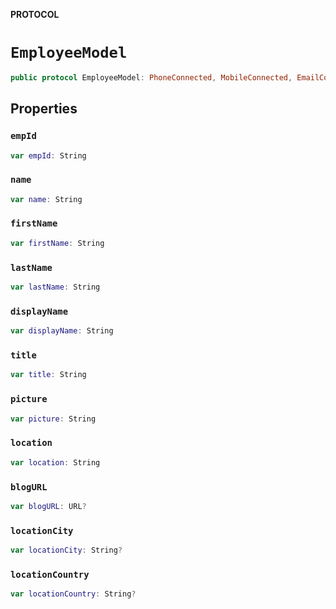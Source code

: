 **PROTOCOL**

# `EmployeeModel`

```swift
public protocol EmployeeModel: PhoneConnected, MobileConnected, EmailConnected, WebExConnected, SlackConnected, ZoomConnected, EmployeeIdentifiable
```

## Properties
### `empId`

```swift
var empId: String
```

### `name`

```swift
var name: String
```

### `firstName`

```swift
var firstName: String
```

### `lastName`

```swift
var lastName: String
```

### `displayName`

```swift
var displayName: String
```

### `title`

```swift
var title: String
```

### `picture`

```swift
var picture: String
```

### `location`

```swift
var location: String
```

### `blogURL`

```swift
var blogURL: URL?
```

### `locationCity`

```swift
var locationCity: String?
```

### `locationCountry`

```swift
var locationCountry: String?
```
